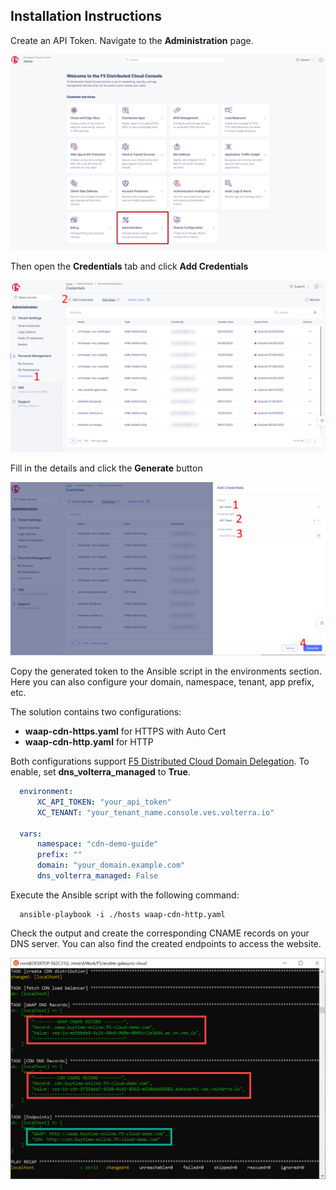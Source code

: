 Installation Instructions
------------ 

Create an API Token. Navigate to the **Administration** page.
  
![navigate_to_administration](../assets/token_navigate.png)
  
Then open the **Credentials** tab and click **Add Credentials**
  
![create_token](../assets/token_create_0.png)

Fill in the details and click the **Generate** button
    
![fill_details](../assets/token_create_1.png)

Copy the generated token to the Ansible script in the environments section. 
Here you can also configure your domain, namespace, tenant, app prefix, etc.

The solution contains two configurations:
- **waap-cdn-https.yaml** for HTTPS with Auto Cert
- **waap-cdn-http.yaml** for HTTP
    
Both configurations support [F5 Distributed Cloud Domain Delegation](https://docs.cloud.f5.com/docs-v2/dns-management/how-to/delegate-domain). To enable, set **dns_volterra_managed** to **True**. 

```yaml
  environment:
      XC_API_TOKEN: "your_api_token"
      XC_TENANT: "your_tenant_name.console.ves.volterra.io"
      
  vars:
      namespace: "cdn-demo-guide"
      prefix: ""
      domain: "your_domain.example.com"
      dns_volterra_managed: False
```

Execute the Ansible script with the following command:

```shell
  ansible-playbook -i ./hosts waap-cdn-http.yaml
```

Check the output and create the corresponding CNAME records on your DNS server. You can also find the created endpoints to access the website.

![ansible_output](../assets/ansible_output.png)
